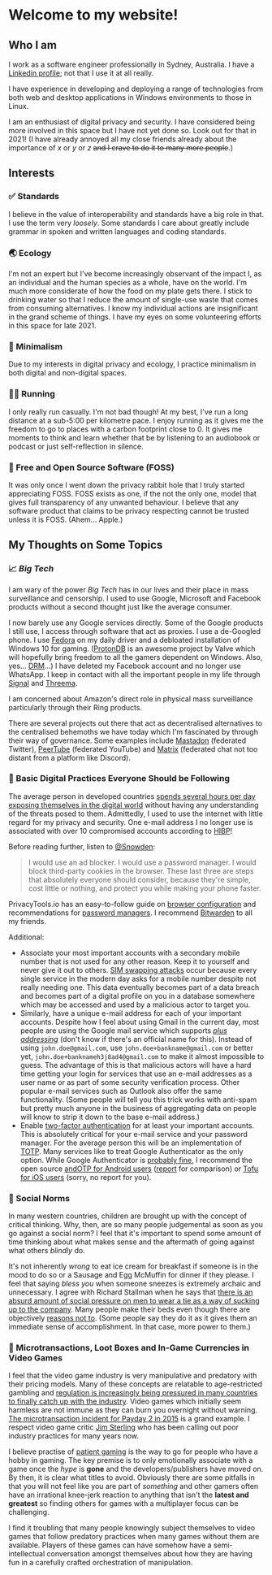 # Welcome to my website!

## Who I am
I work as a software engineer professionally in Sydney, Australia. I have a [Linkedin profile](https://www.linkedin.com/in/kennyqin); not that I use it at all really.

I have experience in developing and deploying a range of technologies from both web and desktop applications in Windows environments to those in Linux.

I am an enthusiast of digital privacy and security. I have considered being more involved in this space but I have not yet done so. Look out for that in 2021! (I have already annoyed all my close friends already about the importance of *x* or *y* or *z* ~~and I crave to do it to many more people~~.)

## Interests

### ✅ Standards
I believe in the value of interoperability and standards have a big role in that. I use the term very *loosely*. Some standards I care about greatly include grammar in spoken and written languages and coding standards.

### 🌏 Ecology
I'm not an expert but I've become increasingly observant of the impact I, as an individual and the human species as a whole, have on the world. I'm much more considerate of how the food on my plate gets there. I stick to drinking water so that I reduce the amount of single-use waste that comes from consuming alternatives. I know my individual actions are insignificant in the grand scheme of things. I have my eyes on some volunteering efforts in this space for late 2021.

### 🤏 Minimalism
Due to my interests in digital privacy and ecology, I practice minimalism in both digital and non-digital spaces.

### 🏃‍♂️ Running
I only really run casually. I'm not bad though! At my best, I've run a long distance at a sub-5:00 per kilometre pace. I enjoy running as it gives me the freedom to go to places with a carbon footprint close to 0. It gives me moments to think and learn whether that be by listening to an audiobook or podcast or just self-reflection in silence.

### 🙌 Free and Open Source Software (FOSS)
It was only once I went down the privacy rabbit hole that I truly started appreciating FOSS. FOSS exists as one, if the not the only one, model that gives full transparency of any unwanted behaviour. I believe that any software product that claims to be privacy respecting cannot be trusted unless it is FOSS. (Ahem... Apple.)

## My Thoughts on Some Topics

### 📈 *Big Tech*
I am wary of the power *Big Tech* has in our lives and their place in mass surveillance and censorship. I used to use Google, Microsoft and Facebook products without a second thought just like the average consumer.

I now barely use any Google services directly. Some of the Google products I still use, I access through software that act as proxies. I use a de-Googled phone. I use [Fedora](https://getfedora.org/) on my daily driver and a debloated installation of Windows 10 for gaming. ([ProtonDB](https://www.protondb.com/) is an awesome project by Valve which will hopefully bring freedom to all the gamers dependent on Windows. Also, yes... [DRM](https://www.fckdrm.com/)...) I have deleted my Facebook account and no longer use WhatsApp. I keep in contact with all the important people in my life through [Signal](https://signal.org/) and [Threema](https://threema.ch/en/).

I am concerned about Amazon's direct role in physical mass surveillance particularly through their Ring products.

There are several projects out there that act as decentralised alternatives to the centralised behemoths we have today which I'm fascinated by through their way of governance. Some examples include [Mastadon](https://joinmastodon.org/) (federated Twitter), [PeerTube](https://joinpeertube.org/) (federated YouTube) and [Matrix](https://matrix.org/) (federated chat not too distant from a platform like Discord).

### 🔐 Basic Digital Practices Everyone Should be Following
The average person in developed countries [spends several hours per day exposing themselves in the digital world](https://blog.rescuetime.com/screen-time-stats-2018/) without having any understanding of the threats posed to them. Admittedly, I used to use the internet with little regard for my privacy and security. One e-mail address I no longer use is associated with over 10 compromised accounts according to [HIBP](https://haveibeenpwned.com/)!

Before reading further, listen to [@Snowden](https://nitter.net/Snowden/status/1175433355921436673):
> I would use an ad blocker. I would use a password manager. I would block
 third-party cookies in the browser. These last three are steps that 
absolutely everyone should consider, because they're simple, cost little
 or nothing, and protect you while making your phone faster.
 
PrivacyTools.io has an easy-to-follow guide on [browser configuration](https://privacytools.io/browsers/) and recommendations for [password managers](https://privacytools.io/software/passwords/). I recommend [Bitwarden](https://bitwarden.com/) to all my friends.

Additional:
* Associate your most important accounts with a secondary mobile number that is not used for any other reason. Keep it to yourself and never give it out to others. [SIM swapping attacks](https://en.wikipedia.org/wiki/SIM_swap_scam) occur because every single service in the modern day asks for a mobile number despite not really needing one. This data eventually becomes part of a data breach and becomes part of a digital profile on you in a database somewhere which may be accessed and used by a malicious actor to target you.
* Similarly, have a unique e-mail address for each of your important accounts. Despite how I feel about using Gmail in the current day, most people are using the Google mail service which supports [*plus addressing*](https://gmail.googleblog.com/2008/03/2-hidden-ways-to-get-more-from-your.html) (don't know if there's an official name for this). Instead of using `john.doe@gmail.com`, use `john.doe+bankname@gmail.com` or better yet, `john.doe+banknameh3j8ad4@gmail.com` to make it almost impossible to guess. The advantage of this is that malicious actors will have a hard time getting your login for services that use an e-mail addresses as a user name or as part of some security verification process. Other popular e-mail services such as Outlook also offer the same functionality. (Some people will tell you this trick works with anti-spam but pretty much anyone in the business of aggregating data on people will know to strip it down to the base e-mail address.)
* Enable [two-factor authentication](https://twofactorauth.org/) for at least your important accounts. This is absolutely critical for your e-mail service and your password manager. For the average person this will be an implementation of [TOTP](https://tools.ietf.org/html/rfc6238). Many services like to treat Google Authenticator as the only option. While Google Authenticator is [probably fine](https://reports.exodus-privacy.eu.org/en/reports/com.google.android.apps.authenticator2/latest/), I recommend the open source [andOTP for Android users](https://github.com/andOTP/andOTP) ([report](https://reports.exodus-privacy.eu.org/en/reports/org.shadowice.flocke.andotp/latest/) for comparison) or [Tofu for iOS users](https://www.tofuauth.com/) (sorry, no report for you).

### 🤨 Social Norms
In many western countries, children are brought up with the concept of critical thinking. Why, then, are so many people judgemental as soon as you go against a social norm? I feel that it's important to spend some amount of time thinking about what makes sense and the aftermath of going against what others *blindly* do.

It's not inherently *wrong* to eat ice cream for breakfast if someone is in the mood to do so or a Sausage and Egg McMuffin for dinner if they please. I feel that saying *bless you* when someone sneezes is extremely archaic and unnecessary. I agree with Richard Stallman when he says that [there is an absurd amount of social pressure on men to wear a tie as a way of sucking up to the company](https://stallman.org/rms-lifestyle.html). Many people make their beds even though there are objectively [reasons not to](https://www.lifehack.org/317021/scientists-tell-you-why-making-your-bed-disgusting-and-bad-for-your-health). (Some people say they do it as it gives them an immediate sense of accomplishment. In that case, more power to them.)

### 🎰 Microtransactions, Loot Boxes and In-Game Currencies in Video Games
I feel that the video game industry is very manipulative and predatory with their pricing models. Many of these concepts are relatable to age-restricted gambling and [regulation is increasingly being pressured in many countries to finally catch up with the industry](https://europeangaming.eu/portal/latest-news/2020/11/24/82169/spains-dgoj-urges-government-to-reclassify-loot-boxes-as-games-of-chance/). Video games which initially seem harmless are not immune as they can burn you overnight without warning. [The microtransaction incident for Payday 2 in 2015](https://www.reddit.com/r/paydaytheheist/comments/3ow3q5/fuck_you_overkill/) is a grand example. I respect video game critic [Jim Sterling](https://www.youtube.com/user/JimSterling) who has been calling out poor industry practices for many years now.

I believe practise of [patient gaming](https://www.reddit.com/r/patientgamers) is the way to go for people who have a hobby in gaming. The key premise is to only emotionally associate with a game once the *hype* is **gone** and the developers/publishers have moved on. By then, it is clear what titles to avoid. Obviously there are some pitfalls in that you will not feel like you are part of *something* and other gamers often have an irrational knee-jerk reaction to anything that isn't the **latest and greatest** so finding others for games with a multiplayer focus can be challenging.

I find it troubling that many people knowingly subject themselves to video games that follow predatory practices when many games without them are available. Players of these games can have somehow have a semi-intellectual conversation amongst themselves about how they are having fun in a carefully crafted orchestration of manipulation.
